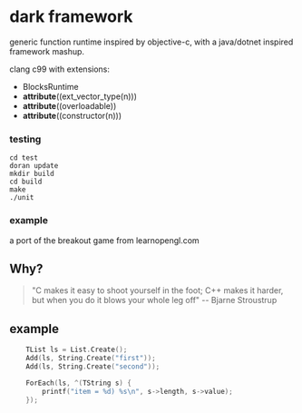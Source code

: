 # dark framework

generic function runtime inspired by objective-c, with a java/dotnet inspired framework mashup.

clang c99 with extensions:
* BlocksRuntime
* __attribute__((ext_vector_type(n)))
* __attribute__((overloadable))
* __attribute__((constructor(n)))


### testing

    cd test
    doran update
    mkdir build
    cd build
    make
    ./unit

### example

a port of the breakout game from learnopengl.com

## Why?
> "C makes it easy to shoot yourself in the foot; C++ makes it harder, but when you do it blows your whole leg off" -- Bjarne Stroustrup


## example

```c
    TList ls = List.Create();
    Add(ls, String.Create("first"));
    Add(ls, String.Create("second"));

    ForEach(ls, ^(TString s) {
        printf("item = %d) %s\n", s->length, s->value);
    });

```